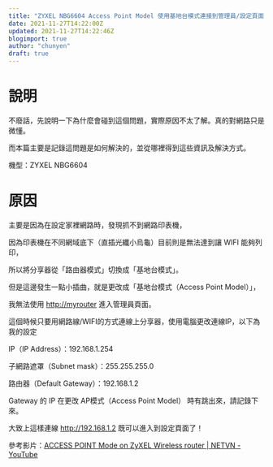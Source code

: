 ```yaml
---
title: "ZYXEL NBG6604 Access Point Model 使用基地台模式連接到管理員/設定頁面"
date: 2021-11-27T14:22:00Z
updated: 2021-11-27T14:22:46Z
blogimport: true 
author: "chunyen"
draft: true
---
```


# 說明

不廢話，先說明一下為什麼會碰到這個問題，實際原因不太了解。真的對網路只是微懂。

而本篇主要是記錄這問題是如何解決的，並從哪裡得到這些資訊及解決方式。

機型：ZYXEL NBG6604

# 原因

主要是因為在設定家裡網路時，發現抓不到網路印表機，

因為印表機在不同網域底下（直插光纖小烏龜）目前則是無法達到讓 WIFI 能夠列印，

所以將分享器從「路由器模式」切換成「基地台模式」。

但是這邊發生一點小插曲，就是更改成「基地台模式（Access Point Model）」，

我無法使用 <http://myrouter> 進入管理員頁面。

這個時候只要用網路線/WIFI的方式連線上分享器，使用電腦更改連線IP，以下為我的設定

IP（IP Address）：192.168.1.254

子網路遮罩（Subnet mask）：255.255.255.0

路由器（Default Gateway）：192.168.1.2

Gateway 的 IP 在更改 AP模式（Access Point Model） 時有跳出來，請記錄下來。

大致上這樣連線 <http://192.168.1.2> 既可以進入到設定頁面了！

參考影片：[ACCESS POINT Mode on ZyXEL Wireless router | NETVN - YouTube](https://www.youtube.com/watch?v=4WDxZMQChCQ)
